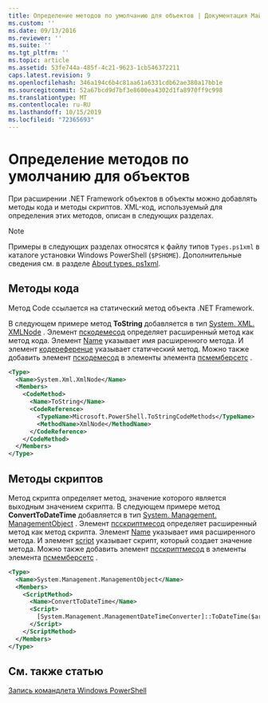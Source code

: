 ```yaml
---
title: Определение методов по умолчанию для объектов | Документация Майкрософт
ms.custom: ''
ms.date: 09/13/2016
ms.reviewer: ''
ms.suite: ''
ms.tgt_pltfrm: ''
ms.topic: article
ms.assetid: 53fe744a-485f-4c21-9623-1cb546372211
caps.latest.revision: 9
ms.openlocfilehash: 346a194c6b4c81aa61a6331cdb62ae380a17bb1e
ms.sourcegitcommit: 52a67bcd9d7bf3e8600ea4302d1fa8970ff9c998
ms.translationtype: MT
ms.contentlocale: ru-RU
ms.lasthandoff: 10/15/2019
ms.locfileid: "72365693"
---
```

# <a name="defining-default-methods-for-objects"></a>Определение методов по умолчанию для объектов

При расширении .NET Framework объектов в объекты можно добавлять методы кода и методы скриптов.
XML-код, используемый для определения этих методов, описан в следующих разделах.

> [!NOTE]
> Примеры в следующих разделах относятся к файлу типов `Types.ps1xml` в каталоге установки Windows PowerShell (`$PSHOME`). Дополнительные сведения см. в разделе [About types. ps1xml](/powershell/module/microsoft.powershell.core/about/about_types.ps1xml).

## <a name="code-methods"></a>Методы кода

Метод Code ссылается на статический метод объекта .NET Framework.

В следующем примере метод **ToString** добавляется в тип [System. XML. XMLNode](/dotnet/api/System.Xml.XmlNode) . Элемент [пскодемесод](/dotnet/api/system.management.automation.pscodemethod) определяет расширенный метод как метод кода. Элемент [Name](/dotnet/api/system.management.automation.psmemberinfo.name?view=pscore-6.2.0#System_Management_Automation_PSMemberInfo_Name) указывает имя расширенного метода. И элемент [кодереференце](/dotnet/api/system.management.automation.pscodemethod.codereference?view=pscore-6.2.0#System_Management_Automation_PSCodeMethod_CodeReference) указывает статический метод. Можно также добавить элемент [пскодемесод](/dotnet/api/system.management.automation.pscodemethod) в элементы элемента [псмемберсетс](/dotnet/api/system.management.automation.psmemberset?view=pscore-6.2.0) .

```xml
<Type>
  <Name>System.Xml.XmlNode</Name>
  <Members>
    <CodeMethod>
      <Name>ToString</Name>
      <CodeReference>
        <TypeName>Microsoft.PowerShell.ToStringCodeMethods</TypeName>
        <MethodName>XmlNode</MethodName>
      </CodeReference>
    </CodeMethod>
  </Members>
</Type>
```

## <a name="script-methods"></a>Методы скриптов

Метод скрипта определяет метод, значение которого является выходным значением скрипта. В следующем примере метод **ConvertToDateTime** добавляется в тип [System. Management. ManagementObject](/dotnet/api/System.Management.ManagementObject) . Элемент [псскриптмесод](/dotnet/api/system.management.automation.psscriptmethod?view=pscore-6.2.0) определяет расширенный метод как метод скрипта. Элемент [Name](/dotnet/api/system.management.automation.psmemberinfo.name?view=pscore-6.2.0#System_Management_Automation_PSMemberInfo_Name) указывает имя расширенного метода. И элемент [script](/dotnet/api/system.management.automation.psscriptmethod.script?view=pscore-6.2.0#System_Management_Automation_PSScriptMethod_Script) указывает скрипт, который создает значение метода. Можно также добавить элемент [псскриптмесод](/dotnet/api/system.management.automation.psscriptmethod?view=pscore-6.2.0) в элементы элемента [псмемберсетс](/dotnet/api/system.management.automation.psmemberset?view=pscore-6.2.0) .

```xml
<Type>
  <Name>System.Management.ManagementObject</Name>
  <Members>
    <ScriptMethod>
      <Name>ConvertToDateTime</Name>
      <Script>
        [System.Management.ManagementDateTimeConverter]::ToDateTime($args[0])
      </Script>
    </ScriptMethod>
  </Members>
</Type>
```

## <a name="see-also"></a>См. также статью

[Запись командлета Windows PowerShell](./writing-a-windows-powershell-cmdlet.md)
